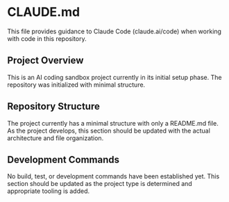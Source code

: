 # CLAUDE.md

This file provides guidance to Claude Code (claude.ai/code) when working with code in this repository.

## Project Overview

This is an AI coding sandbox project currently in its initial setup phase. The repository was initialized with minimal structure.

## Repository Structure

The project currently has a minimal structure with only a README.md file. As the project develops, this section should be updated with the actual architecture and file organization.

## Development Commands

No build, test, or development commands have been established yet. This section should be updated as the project type is determined and appropriate tooling is added.